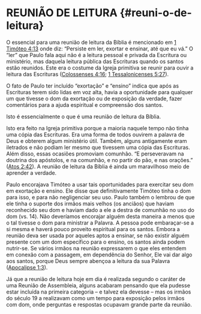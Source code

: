 # REUNIÃO DE LEITURA {#reuni-o-de-leitura}

O essencial para uma reunião de leitura da Bíblia é mencionado em [1 Timóteo 4:13](http://bibliaonline.com.br/acf/1tm/4/13) onde diz: “Persiste em ler, exortar e ensinar, até que eu vá.” O “ler” que Paulo fala aqui não é a leitura pessoal e privada da Escritura ou ministério, mas daquela leitura pública das Escrituras quando os santos estão reunidos. Este era o costume da Igreja primitiva se reunir para ouvir a leitura das Escrituras ([Colossenses 4:16](http://bibliaonline.com.br/acf/cl/4/16); [1 Tessalonicenses 5:27](http://bibliaonline.com.br/acf/1ts/5/27)).

O fato de Paulo ter incluído “exortação” e “ensino” indica que após as Escrituras terem sido lidas em voz alta, havia a oportunidade para qualquer um que tivesse o dom da exortação ou de exposição da verdade, fazer comentários para a ajuda espiritual e compreensão dos santos.

Isto é essencialmente o que é uma reunião de leitura da Bíblia.

Isto era feito na Igreja primitiva porque a maioria naquele tempo não tinha uma cópia das Escrituras. Era uma forma de todos ouvirem a palavra de Deus e obterem algum ministério útil. Também, alguns antigamente eram iletrados e não podiam ler mesmo que tivessem uma cópia das Escrituras. Além disso, essas ocasiões promoviam comunhão. “E perseveravam na doutrina dos apóstolos, e na comunhão, e no partir do pão, e nas orações.” ([Atos 2:42](http://bibliaonline.com.br/acf/atos/2/42)). A reunião de leitura da Bíblia é ainda um maravilhoso meio de aprender a verdade.

Paulo encorajava Timóteo a usar tais oportunidades para exercitar seu dom em exortação e ensino. Ele disse que definitivamente Timóteo tinha o dom para isso, e para não negligenciar seu uso. Paulo também o lembrou de que ele tinha o suporte dos irmãos mais velhos (os anciãos) que haviam reconhecido seu dom e haviam dado a ele a destra de comunhão no uso do dom (vs. 14). Não deveríamos encorajar alguém desta maneira a menos que o tal tivesse o dom para ministrar a Palavra. A pessoa pode embaraçar-se a si mesma e haverá pouco proveito espiritual para os santos. Embora a reunião deva ser usada por aqueles aptos a ensinar, se não existir alguém presente com um dom específico para o ensino, os santos ainda podem nutrir-se. Se vários irmãos na reunião expressarem o que eles entendem em conexão com a passagem, em dependência do Senhor, Ele vai dar algo aos santos, porque Deus sempre abençoa a leitura da sua Palavra ([Apocalipse 1:3](http://bibliaonline.com.br/acf/ap/1/3)).

Já que a reunião de leitura hoje em dia é realizada segundo o caráter de uma Reunião de Assembleia, alguns acabaram pensando que ela pudesse estar incluída na primeira categoria – e talvez ela devesse – mas os irmãos do século 19 a realizavam como um tempo para exposição pelos irmãos com dom, onde perguntas e respostas ocupavam grande parte da reunião.